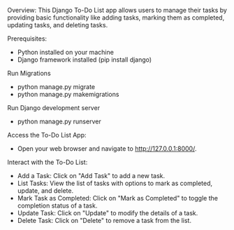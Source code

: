 Overview:
  This Django To-Do List app allows users to manage their tasks by providing basic functionality like adding tasks, marking them as completed, updating tasks, and deleting tasks.

Prerequisites:
  - Python installed on your machine
  - Django framework installed (pip install django)

Run Migrations
  - python manage.py migrate
  - python manage.py makemigrations

Run Django development server
  - python manage.py runserver

Access the To-Do List App:
  - Open your web browser and navigate to http://127.0.0.1:8000/.

Interact with the To-Do List:
  - Add a Task: Click on "Add Task" to add a new task.
  - List Tasks: View the list of tasks with options to mark as completed, update, and delete.
  - Mark Task as Completed: Click on "Mark as Completed" to toggle the completion status of a task.
  - Update Task: Click on "Update" to modify the details of a task.
  - Delete Task: Click on "Delete" to remove a task from the list.

